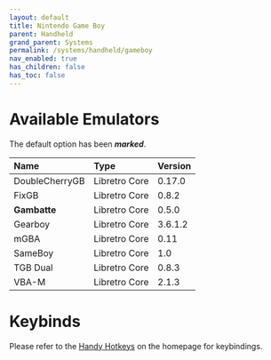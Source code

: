 ```yaml
---
layout: default
title: Nintendo Game Boy
parent: Handheld
grand_parent: Systems
permalink: /systems/handheld/gameboy
nav_enabled: true
has_children: false
has_toc: false
---
```


# Available Emulators

The default option has been ***marked***.

| Name               | Type             | Version           |
|:-------------------|:-----------------|:------------------|
| DoubleCherryGB     | Libretro Core    | 0.17.0            |
| FixGB              | Libretro Core    | 0.8.2             |
| **Gambatte**       | Libretro Core    | 0.5.0             |
| Gearboy            | Libretro Core    | 3.6.1.2           |
| mGBA               | Libretro Core    | 0.11              |
| SameBoy            | Libretro Core    | 1.0               |
| TGB Dual           | Libretro Core    | 0.8.3             |
| VBA-M              | Libretro Core    | 2.1.3             |


# Keybinds 

Please refer to the [Handy Hotkeys](/#handyhotkeys) on the homepage for keybindings.
